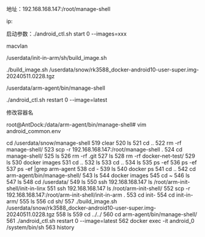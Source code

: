 地址：192.168.168.147:/root/manage-shell

ip:

启动参数：./android_ctl.sh start 0 --images=xxx

macvlan

/userdata/init-in-arm/sh/build_image.sh

./build_image.sh /userdata/snow/rk3588_docker-android10-user-super.img-20240511.0228.tgz

/userdata/arm-agent/bin/manage-shell

./android_ctl.sh restart 0 --image=latest

修改容器名

root@AntDock:/data/arm-agent/bin/manage-shell# vim android_common.env

cd /userdata/snow/manage-shell
  519  clear
  520  ls
  521  cd ..
  522  rm -rf manage-shell/
  523  scp -r 192.168.168.147:/root/manage-shell .
  524  cd manage-shell/
  525  ls
  526  rm -rf .git
  527  ls
  528  rm -rf docker-net-test/
  529  ls
  530  docker images
  531  cd ..
  532  ls
  533  cd ..
  534  ls
  535  ps -ef
  536  ps -ef
  537  ps -ef |grep arm-agent
  538  cd -
  539  ls
  540  docker ps
  541  cd ..
  542  cd arm-agent/bin/manage-shell/
  543  ls
  544  docker images
  545  cd ~
  546  ls
  547  ls
  548  cd /userdata/
  549  ls
  550  ssh 192.168.168.147 ls /root/arm-init-shell/init-in-linx
  551  ssh 192.168.168.147 ls /root/arm-init-shell/
  552  scp -r 192.168.168.147:/root/arm-init-shell/init-in-arm .
  553  cd init-
  554  cd init-in-arm/
  555  ls
  556  cd sh/
  557  ./build_image.sh /userdata/snow/rk3588_docker-android10-user-super.img-20240511.0228.tgz
  558  ls
  559  cd ../../
  560  cd arm-agent/bin/manage-shell/
  561  ./android_ctl.sh restart 0 --image=latest
  562  docker exec -it android_0 /system/bin/sh
  563  history
